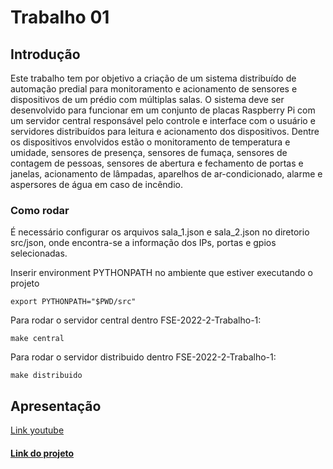 # Trabalho 01

## Introdução
Este trabalho tem por objetivo a criação de um sistema distribuído de automação predial para monitoramento e acionamento de sensores e dispositivos de um prédio com múltiplas salas. O sistema deve ser desenvolvido para funcionar em um conjunto de placas Raspberry Pi com um servidor central responsável pelo controle e interface com o usuário e servidores distribuídos para leitura e acionamento dos dispositivos. Dentre os dispositivos envolvidos estão o monitoramento de temperatura e umidade, sensores de presença, sensores de fumaça, sensores de contagem de pessoas, sensores de abertura e fechamento de portas e janelas, acionamento de lâmpadas, aparelhos de ar-condicionado, alarme e aspersores de água em caso de incêndio.

### Como rodar

É necessário configurar os arquivos sala_1.json e sala_2.json no diretorio src/json, onde encontra-se a informação dos IPs, portas e gpios selecionadas.

Inserir environment PYTHONPATH no ambiente que estiver executando o projeto

```
export PYTHONPATH="$PWD/src"
```

Para rodar o servidor central dentro FSE-2022-2-Trabalho-1:

```
make central
```

Para rodar o servidor distribuido dentro FSE-2022-2-Trabalho-1:

```
make distribuido
```
## Apresentação
[Link youtube](testeeset)

#### [Link do projeto](https://gitlab.com/fse_fga/trabalhos-2022_2/trabalho-1-2022-2)
